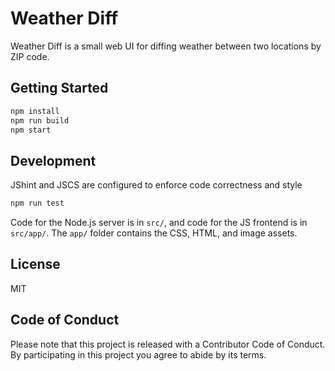 # Weather Diff

Weather Diff is a small web UI for diffing weather between two locations by ZIP code.

## Getting Started

```bash
npm install
npm run build
npm start
```

## Development

JShint and JSCS are configured to enforce code correctness and style

```bash
npm run test
```

Code for the Node.js server is in `src/`, and code for the JS frontend is in `src/app/`. The `app/` folder contains the CSS, HTML, and image assets.

## License

MIT

## Code of Conduct

Please note that this project is released with a Contributor Code of Conduct. By participating in this project you agree to abide by its terms.
